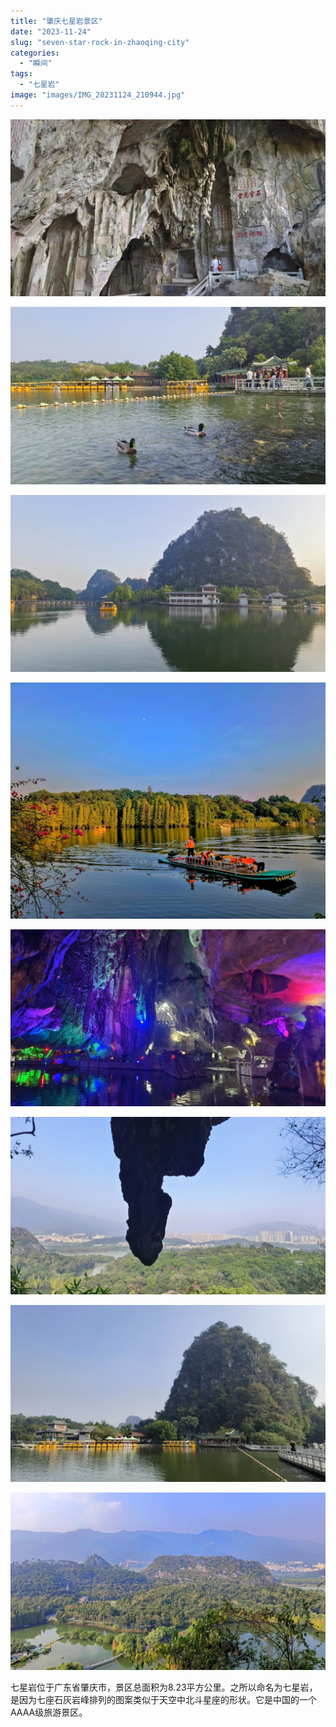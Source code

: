 ```yaml
---
title: "肇庆七星岩景区"
date: "2023-11-24"
slug: "seven-star-rock-in-zhaoqing-city"
categories: 
  - "瞬间"
tags: 
  - "七星岩"
image: "images/IMG_20231124_210944.jpg"
---
```


![](images/IMG_20231124_211008-1024x576.jpg)

![](images/IMG_20231124_211059-1024x576.jpg)

![](images/IMG_20231124_210930-1024x576.jpg)

![](images/IMG_20231124_210944-1024x767.jpg)

![](images/IMG_20231124_211020-1024x576.jpg)

![](images/IMG_20231124_211152-1024x576.jpg)

![](images/IMG_20231124_211118-1024x576.jpg)

![](images/IMG_20231124_211043-1024x576.jpg)

七星岩位于广东省肇庆市，景区总面积为8.23平方公里。之所以命名为七星岩，是因为七座石灰岩峰排列的图案类似于天空中北斗星座的形状。它是中国的一个AAAA级旅游景区。
